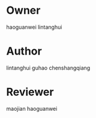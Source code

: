 # Owner
haoguanwei
lintanghui

# Author
lintanghui
guhao
chenshangqiang

# Reviewer
maojian
haoguanwei
